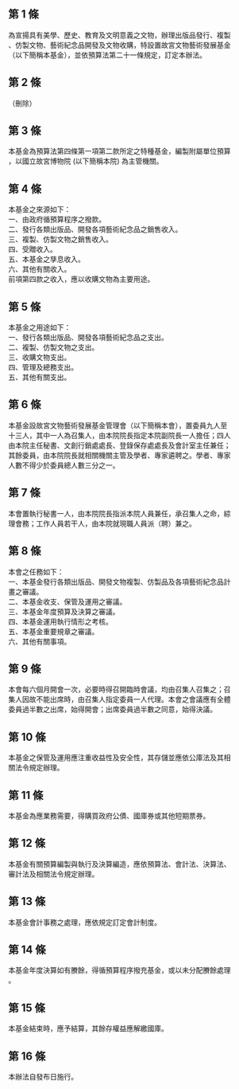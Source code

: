 第 1 條
-------
為宣揚具有美學、歷史、教育及文明意義之文物，辦理出版品發行、複製  
、仿製文物、藝術紀念品開發及文物收購，特設置故宮文物藝術發展基金  
（以下簡稱本基金），並依預算法第二十一條規定，訂定本辦法。

第 2 條
-------
（刪除）

第 3 條
-------
本基金為預算法第四條第一項第二款所定之特種基金，編製附屬單位預算  
，以國立故宮博物院 (以下簡稱本院) 為主管機關。

第 4 條
-------
本基金之來源如下：  
一、由政府循預算程序之撥款。  
二、發行各類出版品、開發各項藝術紀念品之銷售收入。  
三、複製、仿製文物之銷售收入。  
四、受贈收入。  
五、本基金之孳息收入。  
六、其他有關收入。  
前項第四款之收入，應以收購文物為主要用途。

第 5 條
-------
本基金之用途如下：  
一、發行各類出版品、開發各項藝術紀念品之支出。  
二、複製、仿製文物之支出。  
三、收購文物支出。  
四、管理及總務支出。  
五、其他有關支出。

第 6 條
-------
本基金設故宮文物藝術發展基金管理會（以下簡稱本會），置委員九人至  
十三人，其中一人為召集人，由本院院長指定本院副院長一人擔任；四人  
由本院主任秘書、文創行銷處處長、登錄保存處處長及會計室主任兼任；  
其餘委員，由本院院長就相關機關主管及學者、專家遴聘之。學者、專家  
人數不得少於委員總人數三分之一。

第 7 條
-------
本會置執行秘書一人，由本院院長指派本院人員兼任，承召集人之命，綜  
理會務；工作人員若干人，由本院就現職人員派（聘）兼之。

第 8 條
-------
本會之任務如下：  
一、本基金發行各類出版品、開發文物複製、仿製品及各項藝術紀念品計  
    畫之審議。  
二、本基金收支、保管及運用之審議。   
三、本基金年度預算及決算之審議。  
四、本基金運用執行情形之考核。  
五、本基金重要規章之審議。  
六、其他有關事項。

第 9 條
-------
本會每六個月開會一次，必要時得召開臨時會議，均由召集人召集之；召  
集人因故不能出席時，由召集人指定委員一人代理。本會之會議應有全體  
委員過半數之出席，始得開會；出席委員過半數之同意，始得決議。

第 10 條
--------
本基金之保管及運用應注重收益性及安全性，其存儲並應依公庫法及其相  
關法令規定辦理。

第 11 條
--------
本基金為應業務需要，得購買政府公債、國庫券或其他短期票券。

第 12 條
--------
本基金有關預算編製與執行及決算編造，應依預算法、會計法、決算法、  
審計法及相關法令規定辦理。

第 13 條
--------
本基金會計事務之處理，應依規定訂定會計制度。

第 14 條
--------
本基金年度決算如有賸餘，得循預算程序撥充基金，或以未分配賸餘處理  
。

第 15 條
--------
本基金結束時，應予結算，其餘存權益應解繳國庫。

第 16 條
--------
本辦法自發布日施行。

